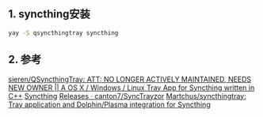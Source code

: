 
## 1. syncthing安装
```sh
yay -S qsyncthingtray syncthing
```
## 2. 参考
[sieren/QSyncthingTray: ATT: NO LONGER ACTIVELY MAINTAINED, NEEDS NEW OWNER \|\| A OS X / Windows / Linux Tray App for Syncthing written in C\+\+](https://github.com/sieren/qsyncthingtray/)
[Syncthing](https://syncthing.net/)
[Releases · canton7/SyncTrayzor](https://github.com/canton7/SyncTrayzor/releases)
[Martchus/syncthingtray: Tray application and Dolphin/Plasma integration for Syncthing](https://github.com/Martchus/syncthingtray)